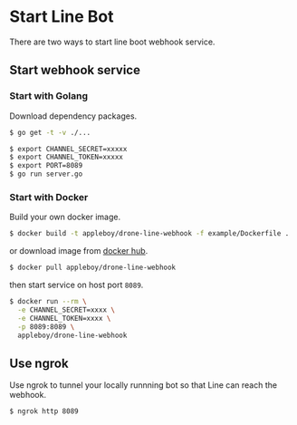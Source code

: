 # Start Line Bot

There are two ways to start line boot webhook service.

## Start webhook service

### Start with Golang

Download dependency packages.

```bash
$ go get -t -v ./...
```

```bash
$ export CHANNEL_SECRET=xxxxx
$ export CHANNEL_TOKEN=xxxxx
$ export PORT=8089
$ go run server.go
```

### Start with Docker

Build your own docker image.

```bash
$ docker build -t appleboy/drone-line-webhook -f example/Dockerfile .
```

or download image from [docker hub](https://hub.docker.com/r/appleboy/drone-line-webhook/).

```bash
$ docker pull appleboy/drone-line-webhook
```

then start service on host port `8089`.

```bash
$ docker run --rm \
  -e CHANNEL_SECRET=xxxx \
  -e CHANNEL_TOKEN=xxxx \
  -p 8089:8089 \
  appleboy/drone-line-webhook
```

## Use ngrok

Use ngrok to tunnel your locally runnning bot so that Line can reach the webhook.

```bash
$ ngrok http 8089
```
